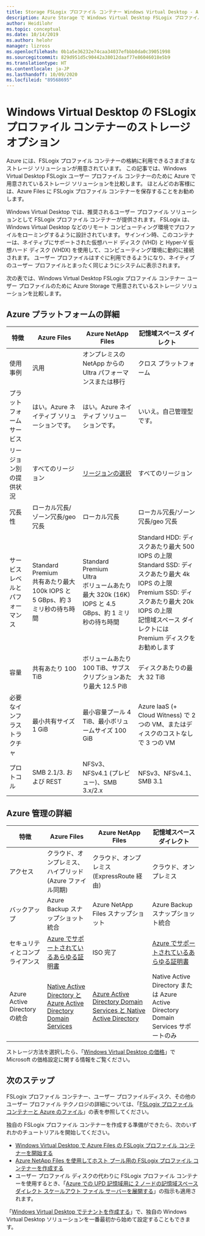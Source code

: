 ```yaml
---
title: Storage FSLogix プロファイル コンテナー Windows Virtual Desktop - Azure
description: Azure Storage で Windows Virtual Desktop FSLogix プロファイルを保存するためのオプション
author: Heidilohr
ms.topic: conceptual
ms.date: 10/14/2019
ms.author: helohr
manager: lizross
ms.openlocfilehash: 0b1a5e36232e74caa34037efbbb0da0c39051998
ms.sourcegitcommit: 829d951d5c90442a38012daaf77e86046018e5b9
ms.translationtype: HT
ms.contentlocale: ja-JP
ms.lasthandoff: 10/09/2020
ms.locfileid: "89568695"
---
```

# <a name="storage-options-for-fslogix-profile-containers-in-windows-virtual-desktop"></a>Windows Virtual Desktop の FSLogix プロファイル コンテナーのストレージ オプション

Azure には、FSLogix プロファイル コンテナーの格納に利用できるさまざまなストレージ ソリューションが用意されています。 この記事では、Windows Virtual Desktop FSLogix ユーザー プロファイル コンテナーのために Azure で用意されているストレージ ソリューションを比較します。 ほとんどのお客様には、Azure Files に FSLogix プロファイル コンテナーを保存することをお勧めします。

Windows Virtual Desktop では、推奨されるユーザー プロファイル ソリューションとして FSLogix プロファイル コンテナーが提供されます。 FSLogix は、Windows Virtual Desktop などのリモート コンピューティング環境でプロファイルをローミングするように設計されています。 サインイン時、このコンテナーは、ネイティブにサポートされた仮想ハード ディスク (VHD) と Hyper-V 仮想ハード ディスク (VHDX) を使用して、コンピューティング環境に動的に接続されます。 ユーザー プロファイルはすぐに利用できるようになり、ネイティブのユーザー プロファイルとまったく同じようにシステムに表示されます。

次の表では、Windows Virtual Desktop FSLogix プロファイル コンテナー ユーザー プロファイルのために Azure Storage で用意されているストレージ ソリューションを比較します。

## <a name="azure-platform-details"></a>Azure プラットフォームの詳細

|特徴|Azure Files|Azure NetApp Files|記憶域スペース ダイレクト|
|--------|-----------|------------------|---------------------|
|使用事例|汎用|オンプレミスの NetApp からの Ultra パフォーマンスまたは移行|クロス プラットフォーム|
|プラットフォーム サービス|はい。Azure ネイティブ ソリューションです。|はい。Azure ネイティブ ソリューションです。|いいえ。自己管理型です。|
|リージョン別の提供状況|すべてのリージョン|[リージョンの選択](https://azure.microsoft.com/global-infrastructure/services/?products=netapp&regions=all)|すべてのリージョン|
|冗長性|ローカル冗長/ゾーン冗長/geo 冗長|ローカル冗長|ローカル冗長/ゾーン冗長/geo 冗長|
|サービス レベルとパフォーマンス|Standard<br>Premium<br>共有あたり最大 100k IOPS と 5 GBps、約 3 ミリ秒の待ち時間|Standard<br>Premium<br>Ultra<br>ボリュームあたり最大 320k (16K) IOPS と 4.5 GBps、約 1 ミリ秒の待ち時間|Standard HDD: ディスクあたり最大 500 IOPS の上限<br>Standard SSD: ディスクあたり最大 4k IOPS の上限<br>Premium SSD: ディスクあたり最大 20k IOPS の上限<br>記憶域スペース ダイレクトには Premium ディスクをお勧めします|
|容量|共有あたり 100 TiB|ボリュームあたり 100 TiB、サブスクリプションあたり最大 12.5 PiB|ディスクあたりの最大 32 TiB|
|必要なインフラストラクチャ|最小共有サイズ 1 GiB|最小容量プール 4 TiB、最小ボリュームサイズ 100 GiB|Azure IaaS (+ Cloud Witness) で 2 つの VM、またはディスクのコストなしで 3 つの VM|
|プロトコル|SMB 2.1/3. および REST|NFSv3、NFSv4.1 (プレビュー)、SMB 3.x/2.x|NFSv3、NFSv4.1、SMB 3.1|

## <a name="azure-management-details"></a>Azure 管理の詳細

|特徴|Azure Files|Azure NetApp Files|記憶域スペース ダイレクト|
|--------|-----------|------------------|---------------------|
|アクセス|クラウド、オンプレミス、ハイブリッド (Azure ファイル同期)|クラウド、オンプレミス (ExpressRoute 経由)|クラウド、オンプレミス|
|バックアップ|Azure Backup スナップショット統合|Azure NetApp Files スナップショット|Azure Backup スナップショット統合|
|セキュリティとコンプライアンス|[Azure でサポートされているあらゆる証明書](https://www.microsoft.com/trustcenter/compliance/complianceofferings)|ISO 完了|[Azure でサポートされているあらゆる証明書](https://www.microsoft.com/trustcenter/compliance/complianceofferings)|
|Azure Active Directory の統合|[Native Active Directory と Azure Active Directory Domain Services](https://docs.microsoft.com/azure/storage/files/storage-files-active-directory-overview)|[Azure Active Directory Domain Services と Native Active Directory](../azure-netapp-files/azure-netapp-files-faqs.md#does-azure-netapp-files-support-azure-active-directory)|Native Active Directory または Azure Active Directory Domain Services サポートのみ|

ストレージ方法を選択したら、「[Windows Virtual Desktop の価格](https://azure.microsoft.com/pricing/details/virtual-desktop/)」で Microsoft の価格設定に関する情報をご覧ください。

## <a name="next-steps"></a>次のステップ

FSLogix プロファイル コンテナー、ユーザー プロファイルディスク、その他のユーザー プロファイル テクノロジの詳細については、「[FSLogix プロファイル コンテナーと Azure のファイル](fslogix-containers-azure-files.md)」の表を参照してください。

独自の FSLogix プロファイル コンテナーを作成する準備ができたら、次のいずれかのチュートリアルを開始してください。

- [Windows Virtual Desktop で Azure Files の FSLogix プロファイル コンテナーを開始する](create-file-share.md)
- [Azure NetApp Files を使用してホスト プール用の FSLogix プロファイル コンテナーを作成する](create-fslogix-profile-container.md)
- ユーザー プロファイル ディスクの代わりに FSLogix プロファイル コンテナーを使用するとき、「[Azure での UPD 記憶域用に 2 ノードの記憶域スペース ダイレクト スケールアウト ファイル サーバーを展開する](/windows-server/remote/remote-desktop-services/rds-storage-spaces-direct-deployment/)」の指示も適用されます。

「[Windows Virtual Desktop でテナントを作成する](./virtual-desktop-fall-2019/tenant-setup-azure-active-directory.md)」で、独自の Windows Virtual Desktop ソリューションを一番最初から始めて設定することもできます。
